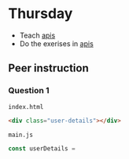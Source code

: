 # Thursday

- Teach [apis](../../topics/javascript/apis.md)
- Do the exerises in [apis](../../topics/javascript/apis.md)



## Peer instruction



### Question 1

`index.html`

```html
<div class="user-details"></div>
```

`main.js`

```javascript
const userDetails = 
```


